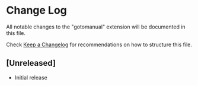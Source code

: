 # Change Log

All notable changes to the "gotomanual" extension will be documented in this file.

Check [Keep a Changelog](http://keepachangelog.com/) for recommendations on how to structure this file.

## [Unreleased]

- Initial release